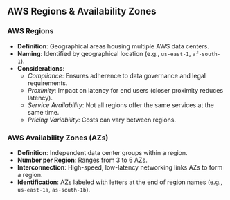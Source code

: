 ## AWS Regions & Availability Zones

### AWS Regions

- **Definition**: Geographical areas housing multiple AWS data centers.
- **Naming**: Identified by geographical location (e.g., `us-east-1`, `af-south-1`).
- **Considerations**:
    - _Compliance_: Ensures adherence to data governance and legal requirements.
    - _Proximity_: Impact on latency for end users (closer proximity reduces latency).
    - _Service Availability_: Not all regions offer the same services at the same time.
    - _Pricing Variability_: Costs can vary between regions.

### AWS Availability Zones (AZs)

- **Definition**: Independent data center groups within a region.
- **Number per Region**: Ranges from 3 to 6 AZs.
- **Interconnection**: High-speed, low-latency networking links AZs to form a region.
- **Identification**: AZs labeled with letters at the end of region names (e.g., `us-east-1a`, `as-south-1b`).